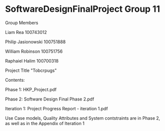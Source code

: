 # SoftwareDesignFinalProject Group 11

Group Members

Liam Rea 100743012

Philip Jasionowski 100751888

William Robinson 100751756

Raphaiel Halim 100700318

Project Title "Tobcrpugs"

Contents:

Phase 1: HKP_Project.pdf

Phase 2: Software Design Final Phase 2.pdf

Iteration 1: Project Progress Report - iteration 1.pdf

Use Case models, Quality Attributes and System contstraints are in Phase 2, as well as in the Appendix of Iteration 1

